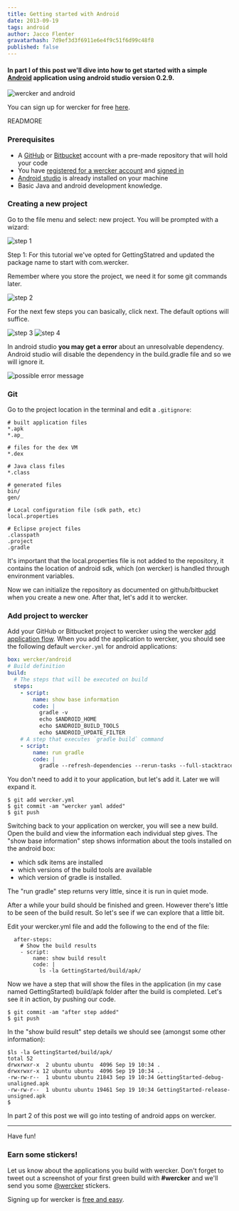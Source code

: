 ```yaml
---
title: Getting started with Android
date: 2013-09-19
tags: android
author: Jacco Flenter
gravatarhash: 7d9ef3d3f6911e6e4f9c51f6d99c48f8
published: false
---
```



<h4 class="subheader">
In part I of this post we'll dive into how to get started with a simple <a href="http://www.android.com/">Android</a> application using android studio version 0.2.9.</h4>

![wercker and android](/images/posts/android/wanda.jpg)

You can sign up for wercker for free
[here](https://app.wercker.com/users/new/).

READMORE


### Prerequisites

* A [GitHub](https://github.com/) or [Bitbucket](http://bitbucket.org) account with a pre-made repository that will hold your code
* You have [registered for a wercker account](https://app.wercker.com/users/new) and [signed in](https://app.wercker.com/users)
* [Android studio](http://developer.android.com/sdk/installing/studio.html) is already installed on your machine
* Basic Java and android development knowledge.

### Creating a new project

Go to the file menu and select: new project. You will be prompted with a wizard:

![step 1](/images/posts/android/step1.png)

Step 1: For this tutorial we've opted for GettingStatred and updated the package name to start with com.wercker.

Remember where you store the project, we need it for some git commands later.

![step 2](/images/posts/android/step2.png)

For the next few steps you can basically, click next. The default options will suffice.

![step 3](/images/posts/android/step3.png)
![step 4](/images/posts/android/step4.png)

In android studio **you may get a error** about an unresolvable dependency. Android studio will disable the dependency in the build.gradle file and so we will ignore it.

![possible error message](/images/posts/android/step5.png)

### Git

Go to the project location in the terminal and edit a `.gitignore`:

```
# built application files
*.apk
*.ap_

# files for the dex VM
*.dex

# Java class files
*.class

# generated files
bin/
gen/

# Local configuration file (sdk path, etc)
local.properties

# Eclipse project files
.classpath
.project
.gradle
```

It's important that the local.properties file is not added to the repository, it contains the location of android sdk, which (on wercker) is handled through environment variables.

Now we can initialize the repository as documented on github/bitbucket when you create a new one. After that, let's add it to wercker.

### Add project to wercker

Add your GitHub or Bitbucket project to wercker using the wercker [add application flow](https://app.wercker.com/#project/create).
When you add the application to wercker, you should see the following default `wercker.yml` for android applications:

``` yaml
box: wercker/android
# Build definition
build:
  # The steps that will be executed on build
  steps:
    - script:
        name: show base information
        code: |
          gradle -v
          echo $ANDROID_HOME
          echo $ANDROID_BUILD_TOOLS
          echo $ANDROID_UPDATE_FILTER
    # A step that executes `gradle build` command
    - script:
        name: run gradle
        code: |
          gradle --refresh-dependencies --rerun-tasks --full-stacktrace build -q --project-cache-dir=$WERCKER_CACHE_DIR
```

You don't need to add it to your application, but let's add it. Later we will expand it.

```
$ git add wercker.yml
$ git commit -am "wercker yaml added"
$ git push
```

Switching back to your application on wercker, you will see a new build. Open the build and view the information each individual step gives. The "show base information" step shows information about the tools installed on the android box:

* which sdk items are installed
* which versions of the build tools are available
* which version of gradle is installed.

The "run gradle" step returns very little, since it is run in quiet mode.

After a while your build should be finished and green. However there's little to be seen of the build result. So let's see if we can explore that a little bit.

Edit your wercker.yml file and add the following to the end of the file:

```
  after-steps:
    # Show the build results
    - script:
        name: show build result
        code: |
          ls -la GettingStarted/build/apk/
```

Now we have a step that will show the files in the application (in my case named GettingStarted) build/apk folder after the build is completed. Let's see it in action, by pushing our code.

```
$ git commit -am "after step added"
$ git push
```

In the "show build result" step details we should see (amongst some other information):

```
$ls -la GettingStarted/build/apk/
total 52
drwxrwxr-x  2 ubuntu ubuntu  4096 Sep 19 10:34 .
drwxrwxr-x 12 ubuntu ubuntu  4096 Sep 19 10:34 ..
-rw-rw-r--  1 ubuntu ubuntu 21843 Sep 19 10:34 GettingStarted-debug-unaligned.apk
-rw-rw-r--  1 ubuntu ubuntu 19461 Sep 19 10:34 GettingStarted-release-unsigned.apk
$
```

In part 2 of this post we will go into testing of android apps on wercker.

---

Have fun!

### Earn some stickers!

Let us know about the applications you build with wercker. Don't forget to tweet out a screenshot of your first green build with **#wercker** and we'll send you some [@wercker](http://twitter.com/wercker) stickers.

Signing up for wercker is [free and easy](https://app.wercker.com/users/new/).
